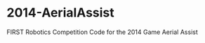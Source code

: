 2014-AerialAssist
=================

FIRST Robotics Competition Code for the 2014 Game Aerial Assist

